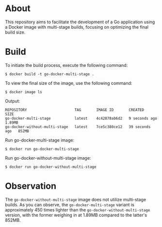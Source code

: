 # About

This repository aims to facilitate the development of a Go application using a Docker image with multi-stage builds, focusing on optimizing the final build size.

# Build

To initiate the build process, execute the following command:

```
$ docker build -t go-docker-multi-stage .
```

To view the final size of the image, use the following command:

```
$ docker image ls
```

Output:

```
REPOSITORY                      TAG       IMAGE ID       CREATED          SIZE
go-docker-multi-stage           latest    4c42878ab6d2   9 seconds ago    1.89MB
go-docker-without-multi-stage   latest    7ce5c380ce12   39 seconds ago   852MB
```

Run go-docker-multi-stage image:

```
$ docker run go-docker-multi-stage
```

Run go-docker-without-multi-stage image:

```
$ docker run go-docker-without-multi-stage
```

# Observation

The `go-docker-without-multi-stage` image does not utilize multi-stage builds. As you can observe, the `go-docker-multi-stage` variant is approximately 450 times lighter than the `go-docker-without-multi-stage` version, with the former weighing in at 1.89MB compared to the latter's 852MB.
